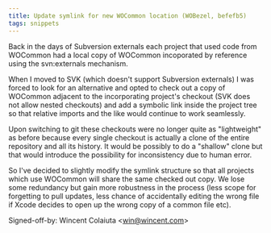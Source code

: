 ```yaml
---
title: Update symlink for new WOCommon location (WOBezel, befefb5)
tags: snippets
---
```


Back in the days of Subversion externals each project that used code from WOCommon had a local copy of WOCommon incoporated by reference using the svn:externals mechanism.

When I moved to SVK (which doesn't support Subversion externals) I was forced to look for an alternative and opted to check out a copy of WOCommon adjacent to the incorporating project's checkout (SVK does not allow nested checkouts) and add a symbolic link inside the project tree so that relative imports and the like would continue to work seamlessly.

Upon switching to git these checkouts were no longer quite as "lightweight" as before because every single checkout is actually a clone of the entire repository and all its history. It would be possibly to do a "shallow" clone but that would introduce the possibility for inconsistency due to human error.

So I've decided to slightly modify the symlink structure so that all projects which use WOCommon will share the same checked out copy. We lose some redundancy but gain more robustness in the process (less scope for forgetting to pull updates, less chance of accidentally editing the wrong file if Xcode decides to open up the wrong copy of a common file etc).

Signed-off-by: Wincent Colaiuta &lt;win@wincent.com&gt;
